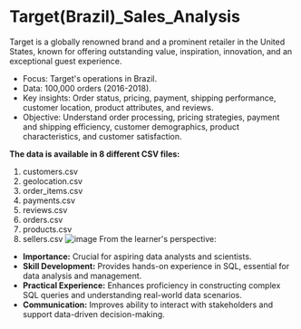 # Target(Brazil)_Sales_Analysis
Target is a globally renowned brand and a prominent retailer in the United States, known for offering outstanding value, inspiration, innovation, and an exceptional guest experience.

* Focus: Target's operations in Brazil.
* Data: 100,000 orders (2016-2018).
* Key insights: Order status, pricing, payment, shipping performance, customer location, product attributes, and reviews.
* Objective: Understand order processing, pricing strategies, payment and shipping efficiency, customer demographics, product characteristics, and customer satisfaction.

**The data is available in 8 different CSV files:**

1. customers.csv
2. geolocation.csv
3. order_items.csv
4. payments.csv
5. reviews.csv
6. orders.csv
7. products.csv
8. sellers.csv
![image](https://github.com/user-attachments/assets/5eaac7b8-c859-4efe-bdec-15b4b8c4babd)
From the learner's perspective:

* **Importance:** Crucial for aspiring data analysts and scientists.
* **Skill Development:** Provides hands-on experience in SQL, essential for data analysis and management.
* **Practical Experience:** Enhances proficiency in constructing complex SQL queries and understanding real-world data scenarios.
* **Communication:** Improves ability to interact with stakeholders and support data-driven decision-making.

  

